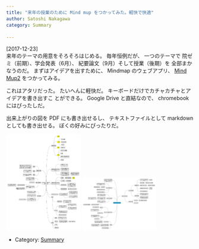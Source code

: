 ```yaml
---
title: "来年の授業のために Mind mup をつかってみた。軽快で快適"
author: Satoshi Nakagawa
category: Summary

---
```


[2017-12-23]  
 来年のテーマの用意をそろそろはじめる。
毎年恒例だが、
一つのテーマで
院ゼミ（前期）、学会発表（6月）、
紀要論文（9月）そして授業（後期）を
全部まかなうのだ。
まずはアイデアを出すために、
Mindmap のウェブアプリ、
[Mind Mup2](http://www.mindmup.com)
をつかってみる。

 これはアタリだった。
たいへんに軽快だ。
キーボードだけでカチャカチャとアイデアを書き出すこ
とができる。
Google Drive と直結なので、
chromebook にはぴったしだ。

 出来上がりの図を PDF にも書き出せるし、
テキストファイルとして
markdown としても書き出せる。
ぼくの好みにぴったりだ。

<a href="/pict/2017-12-23-class.jpg"><img src="/pict/2017-12-23-class.jpg" alt="授業用" width="200"/></a>
<a href="/pict/2017-12-23-magic.jpg"><img src="/pict/2017-12-23-magic.jpg" alt="呪術研究会用" width="200"/></a>

- Category: [Summary](categories.html#Summary)

